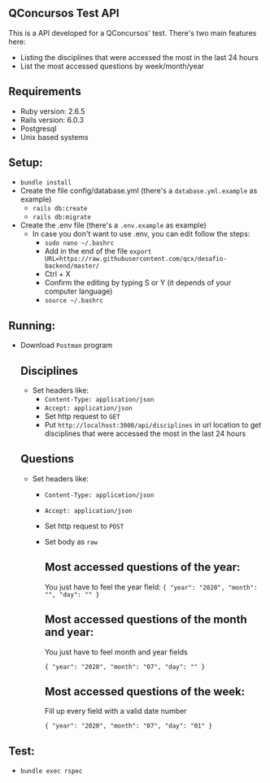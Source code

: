 ## QConcursos Test API

This is a API developed for a QConcursos' test. There's two main features here:
* Listing the disciplines that were accessed the most in the last 24 hours
* List the most accessed questions by week/month/year

## Requirements
  - Ruby version: 2.6.5
  - Rails version: 6.0.3
  - Postgresql
  - Unix based systems

## Setup:
  - ```bundle install```
  - Create the file config/database.yml (there's a `database.yml.example` as example)
    - ```rails db:create```
    - ```rails db:migrate```
  - Create the .env file (there's a `.env.example` as example)
    - In case you don't want to use .env, you can edit follow the steps:
      - ```sudo nano ~/.bashrc```
      - Add in the end of the file `export URL=https://raw.githubusercontent.com/qcx/desafio-backend/master/`
      - Ctrl + X
      - Confirm the editing by typing S or Y (it depends of your computer language)
      - ```source ~/.bashrc```

## Running:
  - Download `Postman` program
    ## Disciplines
      - Set headers like:
        - `Content-Type: application/json`
        - `Accept: application/json`
        - Set http request to `GET`
        - Put `http://localhost:3000/api/disciplines` in url location to get disciplines that were accessed the most in the last 24 hours
    
    ## Questions
      - Set headers like:
        - `Content-Type: application/json`
        - `Accept: application/json`
        - Set http request to `POST`
        - Set body as `raw`
          ## Most accessed questions of the year:

            You just have to feel the year field:
            `{
                "year": "2020",
                "month": "",
                "day": ""
              }`
          ## Most accessed questions of the month and year:

            You just have to feel month and year fields

             `{
                "year": "2020",
                "month": "07",
                "day": ""
              }`
          ## Most accessed questions of the week:

            Fill up every field with a valid date number

             `{
                "year": "2020",
                "month": "07",
                "day": "01"
              }`

## Test:
  - ```bundle exec rspec```